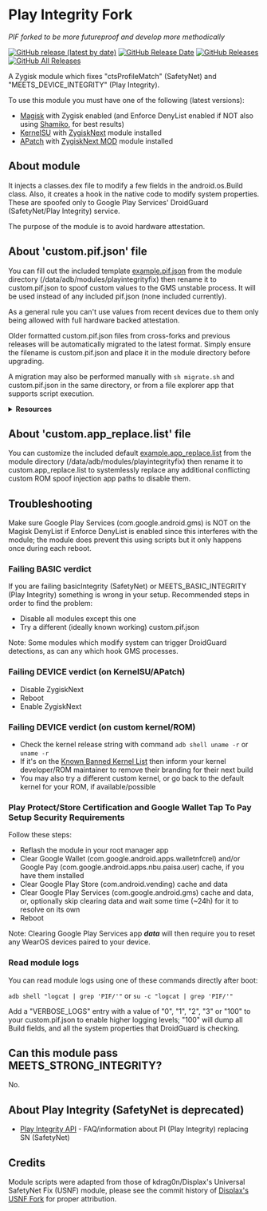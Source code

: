 # Play Integrity Fork
*PIF forked to be more futureproof and develop more methodically*

[![GitHub release (latest by date)](https://img.shields.io/github/v/release/osm0sis/PlayIntegrityFork?label=Release&color=blue&style=flat)](https://github.com/osm0sis/PlayIntegrityFork/releases/latest)
[![GitHub Release Date](https://img.shields.io/github/release-date/osm0sis/PlayIntegrityFork?label=Release%20Date&color=brightgreen&style=flat)](https://github.com/osm0sis/PlayIntegrityFork/releases)
[![GitHub Releases](https://img.shields.io/github/downloads/osm0sis/PlayIntegrityFork/latest/total?label=Downloads%20%28Latest%20Release%29&color=blue&style=flat)](https://github.com/osm0sis/PlayIntegrityFork/releases/latest)
[![GitHub All Releases](https://img.shields.io/github/downloads/osm0sis/PlayIntegrityFork/total?label=Total%20Downloads%20%28All%20Releases%29&color=brightgreen&style=flat)](https://github.com/osm0sis/PlayIntegrityFork/releases)

A Zygisk module which fixes "ctsProfileMatch" (SafetyNet) and "MEETS_DEVICE_INTEGRITY" (Play Integrity).

To use this module you must have one of the following (latest versions):

- [Magisk](https://github.com/topjohnwu/Magisk) with Zygisk enabled (and Enforce DenyList enabled if NOT also using [Shamiko](https://github.com/LSPosed/LSPosed.github.io/releases), for best results)
- [KernelSU](https://github.com/tiann/KernelSU) with [ZygiskNext](https://github.com/Dr-TSNG/ZygiskNext) module installed
- [APatch](https://github.com/bmax121/APatch) with [ZygiskNext MOD](https://github.com/Yervant7/ZygiskNext) module installed

## About module

It injects a classes.dex file to modify a few fields in the android.os.Build class. Also, it creates a hook in the native code to modify system properties. These are spoofed only to Google Play Services' DroidGuard (SafetyNet/Play Integrity) service.

The purpose of the module is to avoid hardware attestation.

## About 'custom.pif.json' file

You can fill out the included template [example.pif.json](https://raw.githubusercontent.com/osm0sis/PlayIntegrityFork/main/module/example.pif.json) from the module directory (/data/adb/modules/playintegrityfix) then rename it to custom.pif.json to spoof custom values to the GMS unstable process. It will be used instead of any included pif.json (none included currently).

As a general rule you can't use values from recent devices due to them only being allowed with full hardware backed attestation.

Older formatted custom.pif.json files from cross-forks and previous releases will be automatically migrated to the latest format. Simply ensure the filename is custom.pif.json and place it in the module directory before upgrading.

A migration may also be performed manually with `sh migrate.sh` and custom.pif.json in the same directory, or from a file explorer app that supports script execution.

<details>
<summary><strong>Resources</strong></summary>

- FAQ:
  - [PIF FAQ](https://xdaforums.com/t/pif-faq.4653307/) - Frequently Asked Questions (READ FIRST!)

- Guides:
  - [How-To Guide](https://xdaforums.com/t/module-play-integrity-fix-safetynet-fix.4607985/post-89189572) - Info to help find build.prop files, then manually create and use a custom.pif.json
  - [Complete Noobs' Guide](https://xdaforums.com/t/how-to-search-find-your-own-fingerprints-noob-friendly-a-comprehensive-guide-w-tips-discussion-for-complete-noobs-from-one.4645816/) - A more in-depth basic explainer of the How-To Guide above
  - [UI Workflow Guide](https://xdaforums.com/t/pixelflasher-a-gui-tool-for-flashing-updating-rooting-managing-pixel-phones.4415453/post-87412305) - Build/find, edit, and test custom.pif.json using PixelFlasher on PC
  - [Tasker PIF Testing Helper](https://xdaforums.com/t/pif-testing-helper-tasker-profile-for-testing-fingerprints.4644827/) - Test custom.pif.json using Tasker on your device

- Scripts:
  - [gen_pif_custom.sh](https://xdaforums.com/t/tools-zips-scripts-osm0sis-odds-and-ends-multiple-devices-platforms.2239421/post-89173470) - Script to generate a custom.pif.json from device dump build.prop files
  - [autopif.sh](https://xdaforums.com/t/module-play-integrity-fix-safetynet-fix.4607985/post-89233630) - Script to extract the latest working Xiaomi.eu fingerprint (though frequently banned) to test an initial setup
  - [pickaprint.sh](https://xdaforums.com/t/module-data-custom-pif-json-files-collection-for-play-integrity-fix.4646739/) - Script to help find a random working custom.pif.json (rarely banned) for long-term use
  - [install-random-fp.sh](https://xdaforums.com/t/script-for-randomly-installing-custom-device-fingerprints.4647408/) - Script to randomly switch between multiple working fingerprints found by the user

</details>

## About 'custom.app_replace.list' file

You can customize the included default [example.app_replace.list](https://raw.githubusercontent.com/osm0sis/PlayIntegrityFork/main/module/example.app_replace.list) from the module directory (/data/adb/modules/playintegrityfix) then rename it to custom.app_replace.list to systemlessly replace any additional conflicting custom ROM spoof injection app paths to disable them.

## Troubleshooting

Make sure Google Play Services (com.google.android.gms) is NOT on the Magisk DenyList if Enforce DenyList is enabled since this interferes with the module; the module does prevent this using scripts but it only happens once during each reboot.

### Failing BASIC verdict

If you are failing basicIntegrity (SafetyNet) or MEETS_BASIC_INTEGRITY (Play Integrity) something is wrong in your setup. Recommended steps in order to find the problem:

- Disable all modules except this one
- Try a different (ideally known working) custom.pif.json

Note: Some modules which modify system can trigger DroidGuard detections, as can any which hook GMS processes.

### Failing DEVICE verdict (on KernelSU/APatch)

- Disable ZygiskNext
- Reboot
- Enable ZygiskNext

### Failing DEVICE verdict (on custom kernel/ROM)

- Check the kernel release string with command `adb shell uname -r` or `uname -r`
- If it's on the [Known Banned Kernel List](https://xdaforums.com/t/module-play-integrity-fix-safetynet-fix.4607985/post-89308909) then inform your kernel developer/ROM maintainer to remove their branding for their next build
- You may also try a different custom kernel, or go back to the default kernel for your ROM, if available/possible

### Play Protect/Store Certification and Google Wallet Tap To Pay Setup Security Requirements

Follow these steps:

- Reflash the module in your root manager app
- Clear Google Wallet (com.google.android.apps.walletnfcrel) and/or Google Pay (com.google.android.apps.nbu.paisa.user) cache, if you have them installed
- Clear Google Play Store (com.android.vending) cache and data
- Clear Google Play Services (com.google.android.gms) cache and data, or, optionally skip clearing data and wait some time (~24h) for it to resolve on its own
- Reboot

Note: Clearing Google Play Services app ***data*** will then require you to reset any WearOS devices paired to your device.

### Read module logs

You can read module logs using one of these commands directly after boot:

`adb shell "logcat | grep 'PIF/'"` or `su -c "logcat | grep 'PIF/'"`

Add a "VERBOSE_LOGS" entry with a value of "0", "1", "2", "3" or "100" to your custom.pif.json to enable higher logging levels; "100" will dump all Build fields, and all the system properties that DroidGuard is checking.

## Can this module pass MEETS_STRONG_INTEGRITY?

No.

## About Play Integrity (SafetyNet is deprecated)

- [Play Integrity API](https://xdaforums.com/t/info-play-integrity-api-replacement-for-safetynet.4479337/) - FAQ/information about PI (Play Integrity) replacing SN (SafetyNet)

## Credits

Module scripts were adapted from those of kdrag0n/Displax's Universal SafetyNet Fix (USNF) module, please see the commit history of [Displax's USNF Fork](https://github.com/Displax/safetynet-fix/tree/dev/magisk) for proper attribution.
